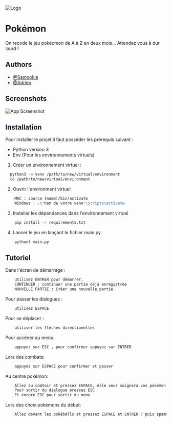 ![Logo](https://thefederalistpapers.org/wp-content/uploads/2016/07/Pokemon-Logo.png)

    
# Pokémon

On recode le jeu pokéomon de A à Z en deux mois...
Attendez vous à dur lourd !


## Authors

- [@Samookie](https://github.com/samookie/)
- [@Adrien](https://github.com/Adrien-Fr)

  
## Screenshots

![App Screenshot](https://via.placeholder.com/468x300?text=App+Screenshot+Here)

  

## Installation

Pour installer le projet il faut posséder les prérequis suivant :

- Python version 3
- Env (Pour les environnements virtuels)

1. Créer un environnement virtuel :

```bash
  python3 -m venv /path/to/new/virtual/environment
  cd /path/to/new/virtual/environment
```

2. Ouvrir l'environment virtuel
```bash
    MAC : source (name)/bin/activate
    Windows : .\"nom de votre venv"\Scripts\activate
```

3. Installer les dépendances dans l'environnement virtuel

```bash
    pip install -r requirements.txt
```

4. Lancer le jeu en lançant le fichier main.py
```bash
    python3 main.py
```

## Tutoriel

Dans l'écran de démarrage :

```bash
    utilisez ENTRER pour démarrer,
    CONTINUER : continuer une partie déjà enregistrée
    NOUVELLE PARTIE : Créer une nouvelle partie
```
Pour passer les dialogues :

```bash
    utilisez ESPACE
```

Pour se déplacer :

```bash
    utiliser les flèches directionelles 
```

Pour accèder au menu:

```bash
    appuyez sur ESC , pour confirmer appuyez sur ENTRER
```

Lors des combats:

```bash
    appuyez sur ESPACE pour confirmer et passer
```

Au centre pokémon:

```bash
    Allez au comtoir et pressez ESPACE, elle vous soignera vos pokémon .
    Pour sortir du dialogue pressez ESC
    Et encore ESC pour sortir du menu
```

Lors des choix pokémons du début:

```bash
    Allez devant les pokéballs et pressez ESPACE et ENTRER : puis spammez en bougeant la touche ESPACE jusqu'à ce que vous trouvez le pokémon
```
